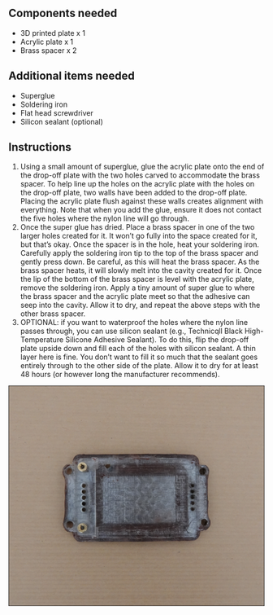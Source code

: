## Components needed
- 3D printed plate x 1
- Acrylic plate x 1
- Brass spacer x 2

## Additional items needed
- Superglue
- Soldering iron
- Flat head screwdriver 
- Silicon sealant (optional)

## Instructions 
1. Using a small amount of superglue, glue the acrylic plate onto the end of the drop-off plate with the two holes carved to accommodate the brass spacer. To help line up the holes on the acrylic plate with the holes on the drop-off plate, two walls have been added to the drop-off plate. Placing the acrylic plate flush against these walls creates alignment with everything. Note that when you add the glue, ensure it does not contact the five holes where the nylon line will go through. 
2. Once the super glue has dried. Place a brass spacer in one of the two larger holes created for it. It won’t go fully into the space created for it, but that’s okay. Once the spacer is in the hole, heat your soldering iron. Carefully apply the soldering iron tip to the top of the brass spacer and gently press down. Be careful, as this will heat the brass spacer. As the brass spacer heats, it will slowly melt into the cavity created for it. Once the lip of the bottom of the brass spacer is level with the acrylic plate, remove the soldering iron. Apply a tiny amount of super glue to where the brass spacer and the acrylic plate meet so that the adhesive can seep into the cavity. Allow it to dry, and repeat the above steps with the other brass spacer.
3. OPTIONAL: if you want to waterproof the holes where the nylon line passes through, you can use silicon sealant (e.g., Technicqll Black High-Temperature Silicone Adhesive Sealant). To do this, flip the drop-off plate upside down and fill each of the holes with silicon sealant. A thin layer here is fine. You don’t want to fill it so much that the sealant goes entirely through to the other side of the plate. Allow it to dry for at least 48 hours (or however long the manufacturer recommends). 

![image](https://github.com/KasimResearch/SensorDrop/blob/main/Images/drop-off-plate.png)
